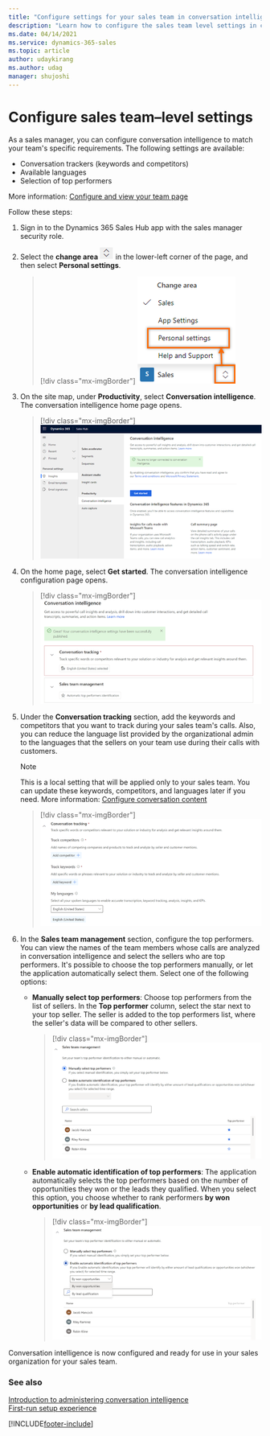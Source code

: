 ```yaml
---
title: "Configure settings for your sales team in conversation intelligence (Dynamics 365 Sales) | MicrosoftDocs"
description: "Learn how to configure the sales team level settings in conversation intelligence in Dynamics 365 Sales."
ms.date: 04/14/2021
ms.service: dynamics-365-sales
ms.topic: article
author: udaykirang
ms.author: udag
manager: shujoshi
---
```


# Configure sales team&ndash;level settings

As a sales manager, you can configure conversation intelligence to match your team's specific requirements. The following settings are available:

- Conversation trackers (keywords and competitors)
- Available languages
- Selection of top performers 

More information: [Configure and view your team page](configure-view-your-team-page.md)

Follow these steps:

1. Sign in to the Dynamics 365 Sales Hub app with the sales manager security role.

2. Select the **change area** ![change area](media/change-area-icon.png) in the lower-left corner of the page, and then select **Personal settings**.  

    > [!div class="mx-imgBorder"]
    > ![Select personal settings](media/si-admin-change-area-personal-settings.png "Select personal settings")   

3. On the site map, under **Productivity**, select **Conversation intelligence**. The conversation intelligence home page opens.

    > [!div class="mx-imgBorder"]
    > ![Conversation intelligence getting started for sales managers](media/ci-sm-getting-started-page.png "Conversation intelligence getting started for sales managers")   

4. On the home page, select **Get started**. The conversation intelligence configuration page opens.

    > [!div class="mx-imgBorder"]
    > ![Conversation intelligence home page for sales managers](media/ci-sm-home-page.png "Conversation intelligence home page for sales managers")   

5. Under the **Conversation tracking** section, add the keywords and competitors that you want to track during your sales team's calls. Also, you can reduce the language list provided by the organizational admin to the languages that the sellers on your team use during their calls with customers.    

    > [!NOTE]
    > This is a local setting that will be applied only to your sales team. You can update these keywords, competitors, and languages later if you need. More information: [Configure conversation content](configure-keywords-competitors.md)

    > [!div class="mx-imgBorder"]
    > ![Configure conversation tracking](media/ci-admin-conversation-trackers.png "Configure conversation tracking")    

6. In the **Sales team management** section, configure the top performers.
    You can view the names of the team members whose calls are analyzed in conversation intelligence and select the sellers who are top performers.
    It's possible to choose the top performers manually, or let the application automatically select them. Select one of the following options:   
 
    - **Manually select top performers**: Choose top performers from the list of sellers. In the **Top performer** column, select the star next to your top seller. The seller is added to the top performers list, where the seller's data will be compared to other sellers.
 
      > [!div class="mx-imgBorder"]
      > ![Manually select top performers](media/ci-sm-manually-select-top-performers.png "Manually select top performers")    

    - **Enable automatic identification of top performers**: The application automatically selects the top performers based on the number of opportunities they won or the leads they qualified. When you select this option, you choose whether to rank performers **by won opportunities** or **by lead qualification**.

       > [!div class="mx-imgBorder"]
       > ![Enable automatic identification of top performers](media/ci-sm-automatic-identification-top-performers.png "Enable automatic identification of top performers")

Conversation intelligence is now configured and ready for use in your sales organization for your sales team.

### See also

[Introduction to administering conversation intelligence](intro-admin-guide-sales-insights.md#administer-conversation-intelligence)  
[First-run setup experience](fre-setup-sales-insight-app.md#microsoft-teams-for-conversation-intelligence)


[!INCLUDE[footer-include](../includes/footer-banner.md)]    